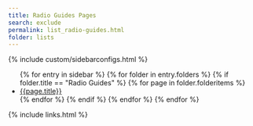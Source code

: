 ```yaml
---
title: Radio Guides Pages
search: exclude
permalink: list_radio-guides.html
folder: lists
---
```


{% include custom/sidebarconfigs.html %}

<ul>
    {% for entry in sidebar %}
        {% for folder in entry.folders %}
            {% if folder.title == "Radio Guides" %}
                {% for page in folder.folderitems %}
                    <li><a href="{{ page.url | remove: "/" }}">{{page.title}}</a></li>
                {% endfor %}
            {% endif %}
        {% endfor %}
    {% endfor %}
</ul>

{% include links.html %}
